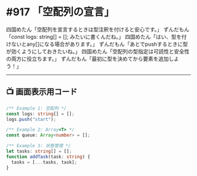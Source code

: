 # #917 「空配列の宣言」

四国めたん「空配列を宣言するときは型注釈を付けると安心です。」
ずんだもん「const logs: string[] = []; みたいに書くんだね。」
四国めたん「はい、型を付けないとany[]になる場合があります。」
ずんだもん「あとでpushするときに型が効くようにしておきたいね。」
四国めたん「空配列の型指定は可読性と安全性の両方に役立ちます。」
ずんだもん「最初に型を決めてから要素を追加しよう！」

---

## 📺 画面表示用コード

```typescript
/** Example 1: 空配列 */
const logs: string[] = [];
logs.push("start");

/** Example 2: Array<T> */
const queue: Array<number> = [];

/** Example 3: 状態管理 */
let tasks: string[] = [];
function addTask(task: string) {
  tasks = [...tasks, task];
}
```
